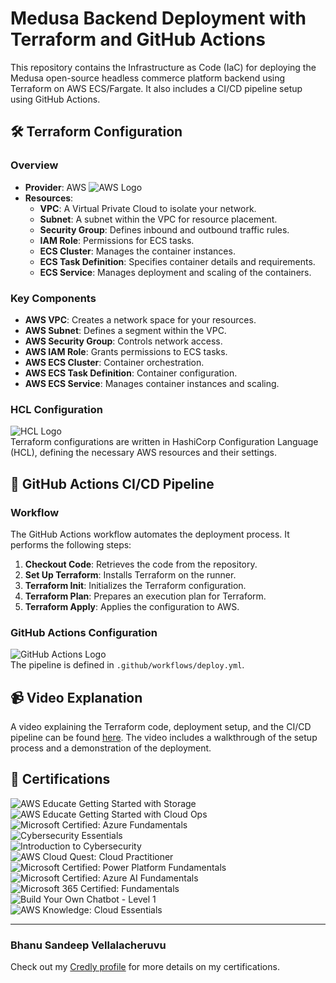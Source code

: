 # Medusa Backend Deployment with Terraform and GitHub Actions

This repository contains the Infrastructure as Code (IaC) for deploying the Medusa open-source headless commerce platform backend using Terraform on AWS ECS/Fargate. It also includes a CI/CD pipeline setup using GitHub Actions.

## 🛠️ Terraform Configuration

### Overview

- **Provider**: AWS ![AWS Logo](https://img.shields.io/badge/AWS-232F3E?style=flat&logo=amazonaws&logoColor=white)
- **Resources**:
  - **VPC**: A Virtual Private Cloud to isolate your network.
  - **Subnet**: A subnet within the VPC for resource placement.
  - **Security Group**: Defines inbound and outbound traffic rules.
  - **IAM Role**: Permissions for ECS tasks.
  - **ECS Cluster**: Manages the container instances.
  - **ECS Task Definition**: Specifies container details and requirements.
  - **ECS Service**: Manages deployment and scaling of the containers.

### Key Components

- **AWS VPC**: Creates a network space for your resources.
- **AWS Subnet**: Defines a segment within the VPC.
- **AWS Security Group**: Controls network access.
- **AWS IAM Role**: Grants permissions to ECS tasks.
- **AWS ECS Cluster**: Container orchestration.
- **AWS ECS Task Definition**: Container configuration.
- **AWS ECS Service**: Manages container instances and scaling.

### HCL Configuration

![HCL Logo](https://img.shields.io/badge/HCL-5F2B8A?style=flat&logo=hashicorp&logoColor=white)  
Terraform configurations are written in HashiCorp Configuration Language (HCL), defining the necessary AWS resources and their settings.

## 🚀 GitHub Actions CI/CD Pipeline

### Workflow

The GitHub Actions workflow automates the deployment process. It performs the following steps:

1. **Checkout Code**: Retrieves the code from the repository.
2. **Set Up Terraform**: Installs Terraform on the runner.
3. **Terraform Init**: Initializes the Terraform configuration.
4. **Terraform Plan**: Prepares an execution plan for Terraform.
5. **Terraform Apply**: Applies the configuration to AWS.

### GitHub Actions Configuration

![GitHub Actions Logo](https://img.shields.io/badge/GitHub_Actions-2088FF?style=flat&logo=github&logoColor=white)  
The pipeline is defined in `.github/workflows/deploy.yml`.

## 📹 Video Explanation

A video explaining the Terraform code, deployment setup, and the CI/CD pipeline can be found [here](https://your-video-link). The video includes a walkthrough of the setup process and a demonstration of the deployment.

## 📜 Certifications

![AWS Educate Getting Started with Storage](https://img.shields.io/badge/AWS_Educate_Getting_Started_with_Storage-232F3E?style=flat&logo=amazonaws&logoColor=white)  
![AWS Educate Getting Started with Cloud Ops](https://img.shields.io/badge/AWS_Educate_Getting_Started_with_Cloud_Ops-232F3E?style=flat&logo=amazonaws&logoColor=white)  
![Microsoft Certified: Azure Fundamentals](https://img.shields.io/badge/Microsoft_Certified_Azure_Fundamentals-0078D4?style=flat&logo=microsoft&logoColor=white)  
![Cybersecurity Essentials](https://img.shields.io/badge/Cybersecurity_Essentials-0033A0?style=flat&logo=cisco&logoColor=white)  
![Introduction to Cybersecurity](https://img.shields.io/badge/Introduction_to_Cybersecurity-0033A0?style=flat&logo=cisco&logoColor=white)  
![AWS Cloud Quest: Cloud Practitioner](https://img.shields.io/badge/AWS_Cloud_Quest_Cloud_Practitioner-232F3E?style=flat&logo=amazonaws&logoColor=white)  
![Microsoft Certified: Power Platform Fundamentals](https://img.shields.io/badge/Microsoft_Certified_Power_Platform_Fundamentals-0078D4?style=flat&logo=microsoft&logoColor=white)  
![Microsoft Certified: Azure AI Fundamentals](https://img.shields.io/badge/Microsoft_Certified_Azure_AI_Fundamentals-0078D4?style=flat&logo=microsoft&logoColor=white)  
![Microsoft 365 Certified: Fundamentals](https://img.shields.io/badge/Microsoft_365_Certified_Fundamentals-0078D4?style=flat&logo=microsoft&logoColor=white)  
![Build Your Own Chatbot - Level 1](https://img.shields.io/badge/Build_Your_Own_Chatbot_Level_1-0F4C81?style=flat&logo=ibm&logoColor=white)  
![AWS Knowledge: Cloud Essentials](https://img.shields.io/badge/AWS_Knowledge_Cloud_Essentials-232F3E?style=flat&logo=amazonaws&logoColor=white)

---

### Bhanu Sandeep Vellalacheruvu

Check out my [Credly profile](https://www.credly.com/users/bhanu-sandeep-vellalacheruvu/edit) for more details on my certifications.
